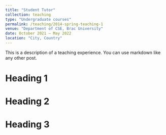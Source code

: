 ```yaml
---
title: "Student Tutor"
collection: teaching
type: "Undergraduate courses"
permalink: /teaching/2014-spring-teaching-1
venue: "Department of CSE, Brac University"
date: October 2021 – May 2022
location: "City, Country"
---
```


This is a description of a teaching experience. You can use markdown like any other post.

Heading 1
======

Heading 2
======

Heading 3
======